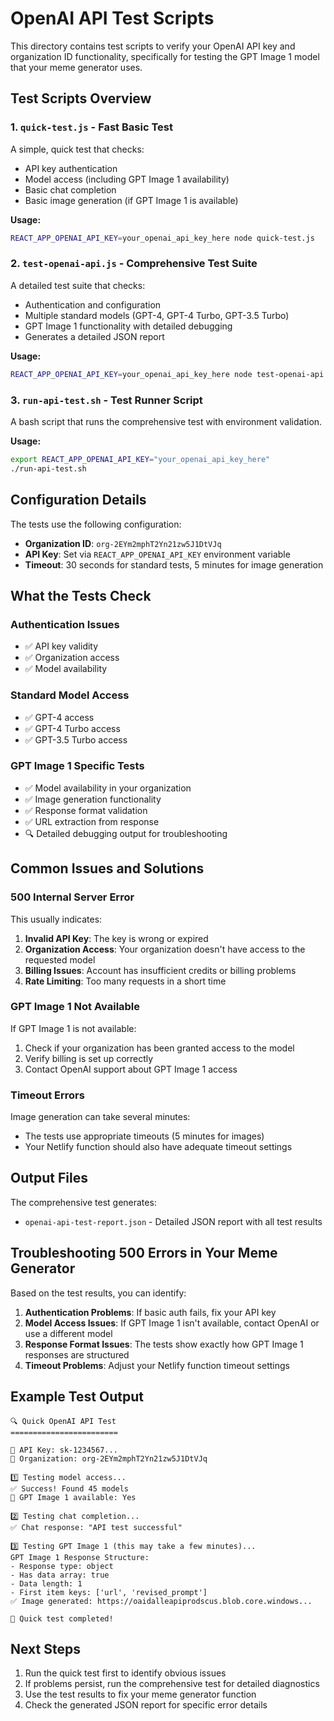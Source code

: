 # OpenAI API Test Scripts

This directory contains test scripts to verify your OpenAI API key and organization ID functionality, specifically for testing the GPT Image 1 model that your meme generator uses.

## Test Scripts Overview

### 1. `quick-test.js` - Fast Basic Test
A simple, quick test that checks:
- API key authentication
- Model access (including GPT Image 1 availability)
- Basic chat completion
- Basic image generation (if GPT Image 1 is available)

**Usage:**
```bash
REACT_APP_OPENAI_API_KEY=your_openai_api_key_here node quick-test.js
```

### 2. `test-openai-api.js` - Comprehensive Test Suite
A detailed test suite that checks:
- Authentication and configuration
- Multiple standard models (GPT-4, GPT-4 Turbo, GPT-3.5 Turbo)
- GPT Image 1 functionality with detailed debugging
- Generates a detailed JSON report

**Usage:**
```bash
REACT_APP_OPENAI_API_KEY=your_openai_api_key_here node test-openai-api.js
```

### 3. `run-api-test.sh` - Test Runner Script
A bash script that runs the comprehensive test with environment validation.

**Usage:**
```bash
export REACT_APP_OPENAI_API_KEY="your_openai_api_key_here"
./run-api-test.sh
```

## Configuration Details

The tests use the following configuration:
- **Organization ID**: `org-2EYm2mphT2Yn21zw5J1DtVJq`
- **API Key**: Set via `REACT_APP_OPENAI_API_KEY` environment variable
- **Timeout**: 30 seconds for standard tests, 5 minutes for image generation

## What the Tests Check

### Authentication Issues
- ✅ API key validity
- ✅ Organization access
- ✅ Model availability

### Standard Model Access
- ✅ GPT-4 access
- ✅ GPT-4 Turbo access  
- ✅ GPT-3.5 Turbo access

### GPT Image 1 Specific Tests
- ✅ Model availability in your organization
- ✅ Image generation functionality
- ✅ Response format validation
- ✅ URL extraction from response
- 🔍 Detailed debugging output for troubleshooting

## Common Issues and Solutions

### 500 Internal Server Error
This usually indicates:
1. **Invalid API Key**: The key is wrong or expired
2. **Organization Access**: Your organization doesn't have access to the requested model
3. **Billing Issues**: Account has insufficient credits or billing problems
4. **Rate Limiting**: Too many requests in a short time

### GPT Image 1 Not Available
If GPT Image 1 is not available:
1. Check if your organization has been granted access to the model
2. Verify billing is set up correctly
3. Contact OpenAI support about GPT Image 1 access

### Timeout Errors
Image generation can take several minutes:
- The tests use appropriate timeouts (5 minutes for images)
- Your Netlify function should also have adequate timeout settings

## Output Files

The comprehensive test generates:
- `openai-api-test-report.json` - Detailed JSON report with all test results

## Troubleshooting 500 Errors in Your Meme Generator

Based on the test results, you can identify:

1. **Authentication Problems**: If basic auth fails, fix your API key
2. **Model Access Issues**: If GPT Image 1 isn't available, contact OpenAI or use a different model
3. **Response Format Issues**: The tests show exactly how GPT Image 1 responses are structured
4. **Timeout Problems**: Adjust your Netlify function timeout settings

## Example Test Output

```
🔍 Quick OpenAI API Test
========================

🔑 API Key: sk-1234567...
🏢 Organization: org-2EYm2mphT2Yn21zw5J1DtVJq

1️⃣ Testing model access...
✅ Success! Found 45 models
📸 GPT Image 1 available: Yes

2️⃣ Testing chat completion...
✅ Chat response: "API test successful"

3️⃣ Testing GPT Image 1 (this may take a few minutes)...
GPT Image 1 Response Structure:
- Response type: object
- Has data array: true
- Data length: 1
- First item keys: ['url', 'revised_prompt']
✅ Image generated: https://oaidalleapiprodscus.blob.core.windows...

🎉 Quick test completed!
```

## Next Steps

1. Run the quick test first to identify obvious issues
2. If problems persist, run the comprehensive test for detailed diagnostics
3. Use the test results to fix your meme generator function
4. Check the generated JSON report for specific error details